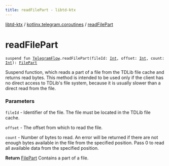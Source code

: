 ```yaml
---
title: readFilePart - libtd-ktx
---
```


[libtd-ktx](../index.html) / [kotlinx.telegram.coroutines](index.html) / [readFilePart](./read-file-part.html)

# readFilePart

`suspend fun `[`TelegramFlow`](../kotlinx.telegram.core/-telegram-flow/index.html)`.readFilePart(fileId: `[`Int`](https://kotlinlang.org/api/latest/jvm/stdlib/kotlin/-int/index.html)`, offset: `[`Int`](https://kotlinlang.org/api/latest/jvm/stdlib/kotlin/-int/index.html)`, count: `[`Int`](https://kotlinlang.org/api/latest/jvm/stdlib/kotlin/-int/index.html)`): `[`FilePart`](https://tdlibx.github.io/td/docs/org/drinkless/td/libcore/telegram/TdApi.FilePart.html)

Suspend function, which reads a part of a file from the TDLib file cache and returns read bytes.
This method is intended to be used only if the client has no direct access to TDLib's file system,
because it is usually slower than a direct read from the file.

### Parameters

`fileId` - Identifier of the file. The file must be located in the TDLib file cache.

`offset` - The offset from which to read the file.

`count` - Number of bytes to read. An error will be returned if there are not enough bytes
available in the file from the specified position. Pass 0 to read all available data from the
specified position.

**Return**
[FilePart](https://tdlibx.github.io/td/docs/org/drinkless/td/libcore/telegram/TdApi.FilePart.html) Contains a part of a file.

